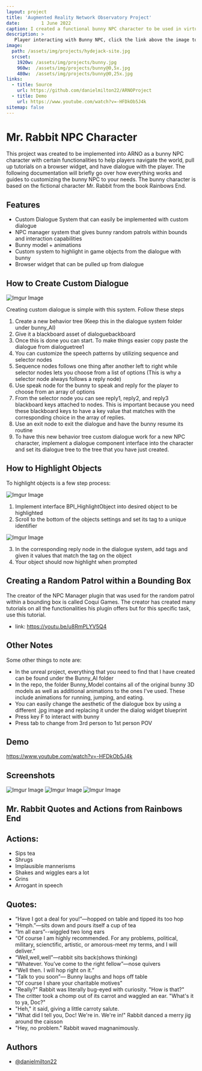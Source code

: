 ```yaml
---
layout: project
title: 'Augmented Reality Network Observatory Project'
date:        1 June 2022
caption: I created a functional bunny NPC character to be used in virtual reality to guide players
description: >
   Player interacting with Bunny NPC, click the link above the image to see full demo of functionalities. 
image: 
  path: /assets/img/projects/hydejack-site.jpg
  srcset: 
    1920w: /assets/img/projects/bunny.jpg
    960w:  /assets/img/projects/bunny@0,5x.jpg
    480w:  /assets/img/projects/bunny@0,25x.jpg
links:
  - title: Source
    url: https://github.com/danielmilton22/ARNOProject
  - title: Demo
    url: https://www.youtube.com/watch?v=-HFDkOb5J4k
sitemap: false
---
```



# Mr. Rabbit NPC Character

This project was created to be implemented into ARNO as a bunny NPC character with certain functionalities to help players navigate the world, pull up tutorials on a browser widget, and have dialogue with the player. The following documentation will briefly go over how everything works and guides to customizing the bunny NPC to your needs. The bunny character is based on the fictional character Mr. Rabbit from the book Rainbows End.


## Features

- Custom Dialogue System that can easily be implemented with custom dialogue
- NPC manager system that gives bunny random patrols within bounds and interaction capabilities
- Bunny model + animations
- Custom system to highlight in game objects from the dialogue with bunny
- Browser widget that can be pulled up from dialogue



## How to Create Custom Dialogue

![Imgur Image](https://imgur.com/MKqdrKN.jpg)

Creating custom dialogue is simple with this system. Follow these steps

1. Create a new behavior tree (Keep this in the dialogue system folder under bunny_AI)
2. Give it a blackboard asset of dialoguebackboard
3. Once this is done you can start. To make things easier copy paste the dialogue from dialoguetree1
4. You can customize the speech patterns by utilizing sequence and selector nodes
5. Sequence nodes follows one thing after another left to right while selector nodes lets you choose from a list of options (This is why a selector node always follows a reply node)
6. Use speak node for the bunny to speak and reply for the player to choose from an array of options
7. From the selector node you can see reply1, reply2, and reply3 blackboard keys attached to nodes. This is important because you need these blackboard keys to have a key value that matches with the corresponding choice in the array of replies.
8. Use an exit node to exit the dialogue and have the bunny resume its routine
9. To have this new behavior tree custom dialogue work for a new NPC character, implement a dialogue component interface into the character and set its dialogue tree to the tree that you have just created.



## How to Highlight Objects

To highlight objects is a few step process:

![Imgur Image](https://imgur.com/RLSlwSu.jpg)

1. Implement interface BPI_HighlightObject into desired object to be highlighted
2. Scroll to the bottom of the objects settings and set its tag to a unique identifier


![Imgur Image](https://imgur.com/Xt1uExW.jpg)

3. In the corresponding reply node in the dialogue system, add tags and given it values that match the tag on the object
4. Your object should now highlight when prompted

## Creating a Random Patrol within a Bounding Box

The creator of the NPC Manager plugin that was used for the random patrol within a bounding box is called Coqui Games. The creator has created many tutorials on all the functionalities his plugin offers but for this specific task, use this tutorial.

- link: https://youtu.be/u8RmPLYV5Q4


## Other Notes

Some other things to note are:

- In the unreal project, everything that you need to find that I have created can be found under the Bunny_AI folder
- In the repo, the folder Bunny_Model contains all of the original bunny 3D models as well as additional animations to the ones I've used. These include animations for running, jumping, and eating.
- You can easily change the aesthetic of the dialogue box by using a different .jpg image and replacing it under the dialog widget blueprint
- Press key F to interact with bunny
- Press tab to change from 3rd person to 1st person POV

## Demo

https://www.youtube.com/watch?v=-HFDkOb5J4k


## Screenshots

![Imgur Image](https://imgur.com/EL2IzaC.jpg)
![Imgur Image](https://imgur.com/INuXy8r.jpg)
![Imgur Image](https://imgur.com/Jxb7IsT.jpg)


## Mr. Rabbit Quotes and Actions from Rainbows End

## Actions:

- Sips tea
- Shrugs
- Implausible mannerisms
- Shakes and wiggles ears a lot
- Grins
- Arrogant in speech


## Quotes:

- “Have I got a deal for you!”—hopped on table and tipped its too hop
- “Hmph.”—sits down and pours itself a cup of tea
- “Im all ears”--wiggled two long ears
- “Of course I am highly recommended. For any problems, political, military, scienctific, artistic, or amorous-meet my terms, and I will deliver.”
- “Well,well,well”—rabbit sits back(shows thinking)
- “Whatever. You’ve come to the right fellow”—nose quivers
- “Well then. I will hop right on it.”
- “Talk to you soon”— Bunny laughs and hops off table
- “Of course I share your charitable motives”
- "Really?" Rabbit was literally bug-eyed with curiosity. "How is that?" 
- The critter took a chomp out of its carrot and waggled an ear. "What's it to ya, Doc?" 
- "Heh," it said, giving a little carroty salute.
- "What did I tell you, Doc! We're in. We're in!" Rabbit danced a merry jig around the caisson
- "Hey, no problem." Rabbit waved magnanimously. 

## Authors

- [@danielmilton22](https://www.github.com/danielmilton22)

